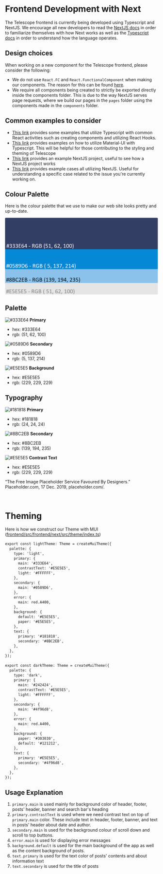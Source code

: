 # Frontend Development with Next

The Telescope frontend is currently being developed using Typescript and NextJS. We encourage all new developers to read the [NextJS docs](https://nextjs.org/docs) in order to familiarize themselves with how Next works as well as the [Typescript docs](https://www.typescriptlang.org/docs/) in order to understand how the language operates.

## Design choices

When working on a new component for the Telescope frontend, please consider the following:

- We do not use `React.FC` and `React.FunctionalComponent` when making our components. The reason for this can be found [here](https://github.com/facebook/create-react-app/pull/8177).
- We require all components being created to strictly be exported directly inside the components folder. This is due to the way NextJS serves page requests, where we build our pages in the `pages` folder using the components made in the `components` folder.

## Common examples to consider

- [This link](https://github.com/typescript-cheatsheets/react#reacttypescript-cheatsheets) provides some examples that utilize Typescript with common React activities such as creating components and utilizing React Hooks.
- [This link](https://material-ui.com/guides/typescript/) provides examples on how to utilize Material-UI with Typescript. This will be helpful for those contributing to the styling and theming of Telescope
- [This link](https://github.com/vercel/next.js/tree/canary/examples/with-typescript) provides an example NextJS project, useful to see how a NextJS project works
- [This link](https://github.com/vercel/next.js/tree/canary/examples) provides example cases all utilizing NextJS. Useful for understanding a specific case related to the issue you're currently working on.

## Colour Palette

Here is the colour palette that we use to make our web site looks pretty and up-to-date.

![Palette](images/palette.png)

## Palette

![#333E64](https://placehold.it/15/333E64/000000?text=+) **Primary**

- hex: #333E64
- rgb: (51, 62, 100)

![#0589D6](https://placehold.it/15/0589D6/000000?text=+) **Secondary**

- hex: #0589D6
- rgb: (5, 137, 214)

![#E5E5E5](https://placehold.it/15/E5E5E5/000000?text=+) **Background**

- hex: #E5E5E5
- rgb: (229, 229, 229)

## Typography

![#181818](https://placehold.it/15/181818/000000?text=+) **Primary**

- hex: #181818
- rgb: (24, 24, 24)

![#8BC2EB](https://placehold.it/15/8BC2EB/000000?text=+) **Secondary**

- hex: #8BC2EB
- rgb: (139, 194, 235)

![#E5E5E5](https://placehold.it/15/E5E5E5/000000?text=+) **Contrast Text**

- hex: #E5E5E5
- rgb: (229, 229, 229)

“The Free Image Placeholder Service Favoured By Designers.” Placeholder.com, 17 Dec. 2019, placeholder.com/.

<br/>

# Theming

Here is how we construct our Theme with MUI ([frontend/src/frontend/next/src/theme/index.ts](https://github.com/Seneca-CDOT/telescope/blob/master/src/frontend/next/src/theme/index.ts))

```node
export const lightTheme: Theme = createMuiTheme({
  palette: {
    type: 'light',
    primary: {
      main: '#333E64',
      contrastText: '#E5E5E5',
      light: '#FFFFFF',
    },
    secondary: {
      main: '#0589D6',
    },
    error: {
      main: red.A400,
    },
    background: {
      default: '#E5E5E5',
      paper: '#E5E5E5',
    },
    text: {
      primary: '#181818',
      secondary: '#8BC2EB',
    },
  },
});

export const darkTheme: Theme = createMuiTheme({
  palette: {
    type: 'dark',
    primary: {
      main: '#242424',
      contrastText: '#E5E5E5',
      light: '#FFFFFF',
    },
    secondary: {
      main: '#4f96d8',
    },
    error: {
      main: red.A400,
    },
    background: {
      paper: '#303030',
      default: '#121212',
    },
    text: {
      primary: '#E5E5E5',
      secondary: '#4f96d8',
    },
  },
});
```

## Usage Explanation

1. `primary.main` is used mainly for background color of header, footer, posts' header, banner and search bar's heading
2. `primary.contrastText` is used where we need contrast text on top of `primary.main` color. These include text in header, footer, banner, and text in posts' header about date and author.
3. `secondary.main` is used for the background colour of scroll down and scroll to top buttons.
4. `error.main` is used for displaying error messages
5. `background.default` is used for the main background of the app as well as the content background of posts.
6. `text.primary` is used for the text color of posts' contents and about information text
7. `text.secondary` is used for the title of posts
